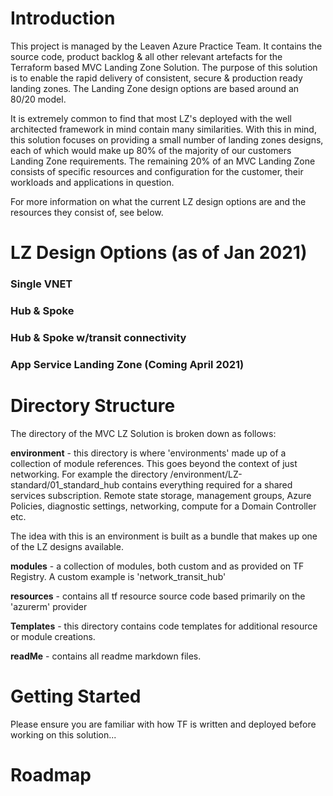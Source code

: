 # Introduction

This project is managed by the Leaven Azure Practice Team. It contains the source code, product backlog & all other relevant artefacts for the Terraform based MVC Landing Zone Solution. The purpose of this solution is to enable the rapid delivery of consistent, secure & production ready landing zones. The Landing Zone design options are based around an 80/20 model.

It is extremely common to find that most LZ's deployed with the well architected framework in mind contain many similarities. With this in mind, this solution focuses on providing a small number of landing zones designs, each of which would make up 80% of the majority of our customers Landing Zone requirements. The remaining 20% of an MVC Landing Zone consists of specific resources and configuration for the customer, their workloads and applications in question.

For more information on what the current LZ design options are and the resources they consist of, see below.

# LZ Design Options (as of Jan 2021)

### Single VNET

### Hub & Spoke

### Hub & Spoke w/transit connectivity

### App Service Landing Zone (Coming April 2021)

# Directory Structure

The directory of the MVC LZ Solution is broken down as follows:

**environment** - this directory is where 'environments' made up of a collection of module references. This goes beyond the context of just networking. For example the directory /environment/LZ-standard/01_standard_hub contains everything required for a shared services subscription. Remote state storage, management groups, Azure Policies, diagnostic settings, networking, compute for a Domain Controller etc.

The idea with this is an environment is built as a bundle that makes up one of the LZ designs available.

**modules** - a collection of modules, both custom and as provided on TF Registry. A custom example is 'network_transit_hub'

**resources** - contains all tf resource source code based primarily on the 'azurerm' provider

**Templates** - this directory contains code templates for additional resource or module creations.

**readMe** - contains all readme markdown files.


# Getting Started
Please ensure you are familiar with how TF is written and deployed before working on this solution...

# Roadmap
